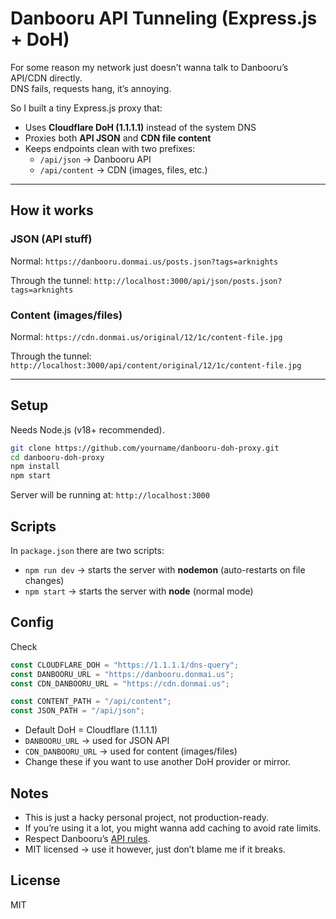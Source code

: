 # Danbooru API Tunneling (Express.js + DoH)

For some reason my network just doesn’t wanna talk to Danbooru’s API/CDN directly.  
DNS fails, requests hang, it’s annoying.  

So I built a tiny Express.js proxy that:
- Uses **Cloudflare DoH (1.1.1.1)** instead of the system DNS
- Proxies both **API JSON** and **CDN file content**
- Keeps endpoints clean with two prefixes:
  - `/api/json` → Danbooru API
  - `/api/content` → CDN (images, files, etc.)

---

## How it works
### JSON (API stuff)
Normal:
`https://danbooru.donmai.us/posts.json?tags=arknights`

Through the tunnel:
`http://localhost:3000/api/json/posts.json?tags=arknights`

### Content (images/files)
Normal: 
`https://cdn.donmai.us/original/12/1c/content-file.jpg`

Through the tunnel:
`http://localhost:3000/api/content/original/12/1c/content-file.jpg`

---

## Setup
Needs Node.js (v18+ recommended).

```bash
git clone https://github.com/yourname/danbooru-doh-proxy.git
cd danbooru-doh-proxy
npm install
npm start
```

Server will be running at:
`http://localhost:3000`

## Scripts
In `package.json` there are two scripts:

- `npm run dev` → starts the server with **nodemon** (auto-restarts on file changes)  
- `npm start` → starts the server with **node** (normal mode)  

## Config 
Check [](src/commons.js)

```js
const CLOUDFLARE_DOH = "https://1.1.1.1/dns-query";
const DANBOORU_URL = "https://danbooru.donmai.us";
const CDN_DANBOORU_URL = "https://cdn.donmai.us";

const CONTENT_PATH = "/api/content";
const JSON_PATH = "/api/json";
```

- Default DoH = Cloudflare (1.1.1.1)
- `DANBOORU_URL` → used for JSON API
- `CDN_DANBOORU_URL` → used for content (images/files)
- Change these if you want to use another DoH provider or mirror.

## Notes
- This is just a hacky personal project, not production-ready.
- If you’re using it a lot, you might wanna add caching to avoid rate limits.
- Respect Danbooru’s [API rules](https://danbooru.donmai.us/wiki_pages/help:api).
- MIT licensed → use it however, just don’t blame me if it breaks.

## License 
MIT
